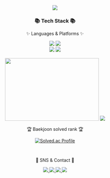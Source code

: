 <div align=center>
	<img src="https://capsule-render.vercel.app/api?type=waving&color=F08080&height=200&section=header&text=Siwon%20Github&fontSize=80&fontColor=FFE4E1" />	
</div>
<div align=center>
	<h3>📚 Tech Stack 📚</h3>
	<p>✨ Languages & Platforms ✨</p>
</div>
<div align="center">
	<img src="https://img.shields.io/badge/Java-007396?style=flat&logo=Conda-Forge&logoColor=white" />
	<img src="https://img.shields.io/badge/Spring-6DB33F?style=flat&logo=Spring&logoColor=white" />
	<br>
	<img src="https://img.shields.io/badge/Python-3776AB?style=flat&logo=Python&logoColor=white" />
	<img src="https://img.shields.io/badge/Selenium-43B02A?style=flat&logo=Selenium&logoColor=white" />
</div>


<div align=center>
	<br>
<img src="https://github-readme-stats.vercel.app/api/top-langs/?username=Yusiwon&layout=compact" width ="300" height="200">
<img src="https://github-readme-stats.vercel.app/api?username=Yusiwon&show_icons=true">


<br>
	
<p>🏆 Baekjoon solved rank 🏆</p>
	
[![Solved.ac Profile](http://mazassumnida.wtf/api/v2/generate_badge?boj=danseryu)](https://solved.ac/danseryu)
</div>

<br>
<div align=center>
	<p>🎨 SNS & Contact 🎨</p>
</div>
<div align=center>
	<a href="https://yermi.co.kr">
		<img src="https://img.shields.io/badge/Portfolio-FF3633?style=flat&logo=Micro.blog&logoColor=white" />
	</a>
	<a href="https://yermi.tistory.com">
		<img src="https://img.shields.io/badge/Blog-FF9800?style=flat&logo=Blogger&logoColor=white" />
	</a>
	<a href="mailto:admin@yermi.co.kr">
		<img src="https://img.shields.io/badge/Mail-30B980?style=flat&logo=Gmail&logoColor=white" />
	</a>
	<a href="https://gentle-snowboard-1c6.notion.site/Yermi-5e8c65dba4df4ab09e83665cf2ee001d">
		<img src="https://img.shields.io/badge/Notion-000000?style=flat&logo=Notion&logoColor=white" />
	</a>
	<br>
</div>
